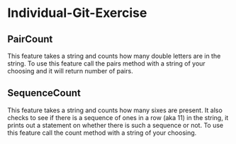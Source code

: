 # Individual-Git-Exercise
## PairCount
This feature takes a string and counts how many double letters are in the string. 
To use this feature call the pairs method with a string of your choosing and it will return number of pairs.
## SequenceCount
This feature takes a string and counts how many sixes are present. It also checks to see if there is a sequence of ones in a row (aka 11) in the string, it prints out a statement on whether there is such a sequence or not. 
To use this feature call the count method with a string of your choosing.

